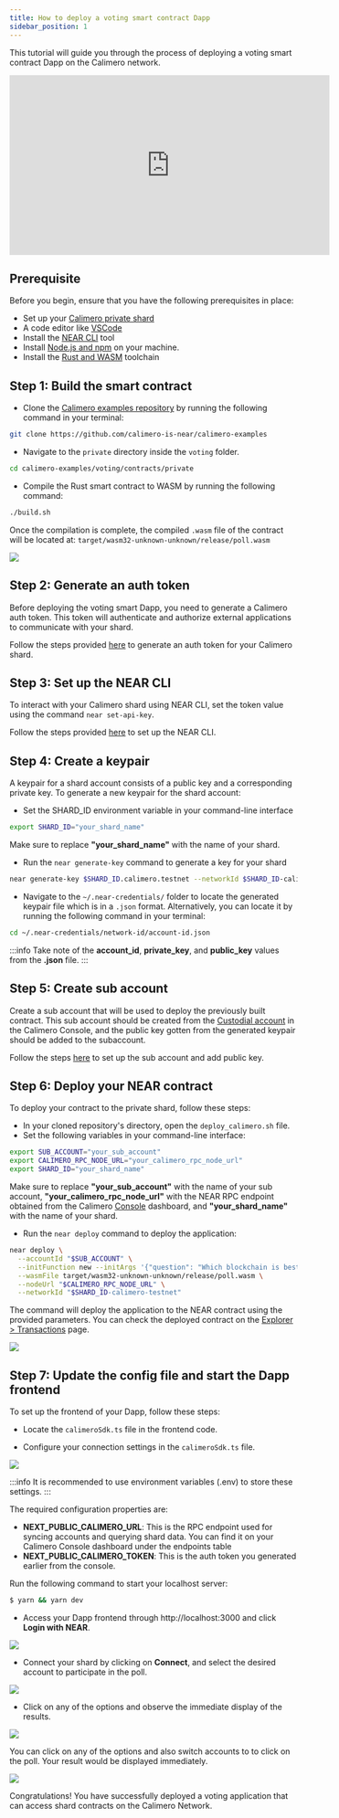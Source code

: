 ```yaml
---
title: How to deploy a voting smart contract Dapp
sidebar_position: 1
---
```


This tutorial will guide you through the process of deploying a voting smart contract Dapp on the Calimero network.

<iframe width="560" height="315" src="https://www.youtube.com/embed/cP26c9Da4CA" title="YouTube video player" frameborder="0" allow="accelerometer; autoplay; clipboard-write; encrypted-media; gyroscope; picture-in-picture; web-share" allowfullscreen></iframe>

## Prerequisite

Before you begin, ensure that you have the following prerequisites in place:

- Set up your [Calimero private shard](https://docs.calimero.network/getting_started/set_shard)
- A code editor like [VSCode](https://code.visualstudio.com/download)
- Install the [NEAR CLI](https://docs.near.org/tools/near-cli#setup) tool
- Install [Node.js and npm](https://docs.npmjs.com/downloading-and-installing-node-js-and-npm) on your machine.
- Install the [Rust and WASM](https://docs.near.org/develop/contracts/introduction#rust-and-wasm) toolchain

## Step 1: Build the smart contract

- Clone the [Calimero examples repository](https://github.com/calimero-is-near/calimero-examples) by running the following command in your terminal:

```bash
git clone https://github.com/calimero-is-near/calimero-examples
```

- Navigate to the `private` directory inside the `voting` folder.

```bash
cd calimero-examples/voting/contracts/private
```

- Compile the Rust smart contract to WASM by running the following command:

```bash
./build.sh
```

Once the compilation is complete, the compiled `.wasm` file of the contract will be located at:
`target/wasm32-unknown-unknown/release/poll.wasm`

![](../../static/img/voting_wasm.png)

## Step 2: Generate an auth token

Before deploying the voting smart Dapp, you need to generate a Calimero auth token. This token will authenticate and authorize external applications to communicate with your shard.

Follow the steps provided [here](/docs/getting_started/generate_token.md) to generate an auth token for your Calimero shard.

## Step 3: Set up the NEAR CLI

To interact with your Calimero shard using NEAR CLI, set the token value using the command `near set-api-key`.

Follow the steps provided [here](/interact/cli#set-up-the-near-cli-to-access-the-shard-via-cli) to set up the NEAR CLI.

## Step 4: Create a keypair

A keypair for a shard account consists of a public key and a corresponding private key. To generate a new keypair for the shard account:

- Set the SHARD_ID environment variable in your command-line interface

```bash
export SHARD_ID="your_shard_name"
```

Make sure to replace **"your_shard_name"** with the name of your shard.

- Run the `near generate-key` command to generate a key for your shard

```bash
near generate-key $SHARD_ID.calimero.testnet --networkId $SHARD_ID-calimero-testnet
```

- Navigate to the `~/.near-credentials/` folder to locate the generated keypair file which is in a `.json` format. Alternatively, you can locate it by running the following command in your terminal:

```bash
cd ~/.near-credentials/network-id/account-id.json
```

:::info
Take note of the **account_id**, **private_key**, and **public_key** values from the **.json** file.
:::

## Step 5: Create sub account

Create a sub account that will be used to deploy the previously built contract. This sub account should be created from the [Custodial account](/getting_started/custodial#create-custodial-account) in the Calimero Console, and the public key gotten from the generated keypair should be added to the subaccount.

Follow the steps [here](https://docs.calimero.network/getting_started/custodial#custodial-account) to set up the sub account and add public key.

## Step 6: Deploy your NEAR contract

To deploy your contract to the private shard, follow these steps:

- In your cloned repository's directory, open the `deploy_calimero.sh` file.
- Set the following variables in your command-line interface:

```bash
export SUB_ACCOUNT="your_sub_account"
export CALIMERO_RPC_NODE_URL="your_calimero_rpc_node_url"
export SHARD_ID="your_shard_name"
```

Make sure to replace **"your_sub_account"** with the name of your sub account, **"your_calimero_rpc_node_url"** with the NEAR RPC endpoint obtained from the Calimero [Console](https://app.calimero.network/dashboard) dashboard, and **"your_shard_name"** with the name of your shard.

- Run the `near deploy` command to deploy the application:

```bash
near deploy \
  --accountId "$SUB_ACCOUNT" \
  --initFunction new --initArgs '{"question": "Which blockchain is best?", "options": ["NEAR","Bitcoin"]}' \
  --wasmFile target/wasm32-unknown-unknown/release/poll.wasm \
  --nodeUrl "$CALIMERO_RPC_NODE_URL" \
  --networkId "$SHARD_ID-calimero-testnet"
```

The command will deploy the application to the NEAR contract using the provided parameters. You can check the deployed contract on the [Explorer > Transactions](https://app.calimero.network/dashboard/explorer/transactions) page.

![](../../static/img/voting_tranactions.png)

## Step 7: Update the config file and start the Dapp frontend

To set up the frontend of your Dapp, follow these steps:

- Locate the `calimeroSdk.ts` file in the frontend code.

- Configure your connection settings in the `calimeroSdk.ts` file.

![](../../static/img/calimero.sdk.png)


:::info
It is recommended to use environment variables (.env) to store these settings.
:::

The required configuration properties are:
 
- **NEXT_PUBLIC_CALIMERO_URL**: This is the RPC endpoint used for syncing accounts and querying shard data. You can find it on your Calimero Console dashboard under the endpoints table
- **NEXT_PUBLIC_CALIMERO_TOKEN**: This is the auth token you generated earlier from the console.

Run the following command to start your localhost server:

```bash
$ yarn && yarn dev
```

- Access your Dapp frontend through http://localhost:3000 and click **Login with NEAR**.

![](../../static/img/localhost.png)

- Connect your shard by clicking on **Connect**, and select the desired account to participate in the poll.

![](../../static/img/connect_shard.png)

- Click on any of the options and observe the immediate display of the results.

![](../../static/img/poll.png)

You can click on any of the options and also switch accounts to to click on the poll. Your result would be displayed immediately.

![](../../static/img/poll_options.png)

Congratulations! You have successfully deployed a voting application that can access shard contracts on the Calimero Network.
